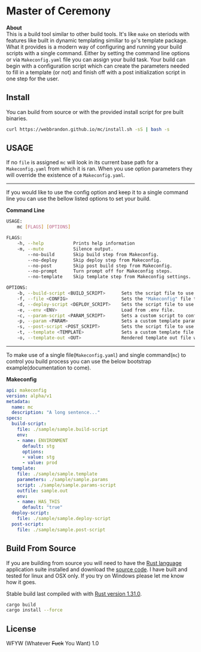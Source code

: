 # Master of Ceremony

**About**   
This is a build tool similar to other build tools.  It's like `make` on steriods with features like built in dynamic templating similiar to `go`'s template package.  What it provides is a modern way of configuring and running your build scripts with a single command.  Either by setting the command line options or via `Makeconfig.yaml` file you can assign your build task.  Your build can begin with a configuration script which can create the parameters needed to fill in a template (or not) and finish off with a post initialization script in one step for the user.

## Install
You can build from source or with the provided install script for pre built binaries.
```bash
curl https://webbrandon.github.io/mc/install.sh -sS | bash -s
```

## USAGE

If no `file` is assigned `mc` will look in its current base path for a `Makeconfig.yaml` from which it is ran.  When you use option parameters they will override the existence of a `Makeconfig.yaml`.  

---

If you would like to use the config option and keep it to a single command line you can use the bellow listed options to set your build.

**Command Line**   
```bash
USAGE:
    mc [FLAGS] [OPTIONS]

FLAGS:
    -h, --help           Prints help information
    -m, --mute           Silence output.
        --no-build       Skip build step from Makeconfig.
        --no-deploy      Skip deploy step from Makeconfig.
        --no-post        Skip post build step from Makeconfig.
        --no-prompt      Turn prompt off for Makeconfig steps.
        --no-template    Skip template step from Makeconfig settings.

OPTIONS:
    -b, --build-script <BUILD_SCRIPT>      Sets the script file to use for setting building software.
    -f, --file <CONFIG>                    Sets the "Makeconfig" file to use.
    -d, --deploy-script <DEPLOY_SCRIPT>    Sets the script file to use after _build script_.
    -e, --env <ENV>                        Load from .env file.
    -c, --param-script <PARAM_SCRIPT>      Sets a custom script to configure parameters file at render time.
    -p, --param <PARAM>                    Sets a custom template parameters file.
    -s, --post-script <POST_SCRIPT>        Sets the script file to use after configuring template.
    -t, --template <TEMPLATE>              Sets a custom template file
    -o, --template-out <OUT>               Rendered template out file write location.
```
---    
To make use of a single file(`Makeconfig.yaml`) and single command(`mc`) to control you build process you can use the below bootstrap example(documentation to come).  
    
**Makeconfig**   
```YAML
api: makeconfig
version: alpha/v1
metadata:
  name: mc
  description: "A long sentence..."
specs:
  build-script:
    file: ./sample/sample.build-script
    env:
    - name: ENVIRONMENT
      default: stg
      options:
      - value: stg
      - value: prod
  template:
    file: ./sample/sample.template
    parameters: ./sample/sample.params
    script: ./sample/sample.params-script
    outfile: sample.out
    env:
    - name: HAS_THIS
      default: "true"
  deploy-script:
    file: ./sample/sample.deploy-script
  post-script:
    file: ./sample/sample.post-script
```

## Build From Source
If you are building from source you will need to have the [Rust language ](https://rustup.rs/) application suite installed and download the [source code](https://webbrandon.github.io/mc).  I have built and tested for linux and OSX only.  If you try on Windows please let me know how it goes.

Stable build last compiled with with [Rust version 1.31.0](https://rustup.rs/).

```bash
cargo build
cargo install --force
```

## License  
WFYW (Whatever <s>Fuck</s> You Want) 1.0
